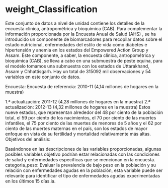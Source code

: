 # weight_Classification
Este conjunto de datos a nivel de unidad contiene los detalles de la encuesta clínica, antropométrica y bioquímica (CAB). Para complementar la información proporcionada por la Encuesta Anual de Salud (AHS) , se ha introducido un componente de biomarcadores para recopilar datos sobre el estado nutricional, enfermedades del estilo de vida como diabetes e hipertensión y anemia en los estados del Empowered Action Group y Assam. Este componente, a saber, la encuesta clínica, antropométrica y bioquímica (CAB), se lleva a cabo en una submuestra de peste equina, para el modelo tomamos una submuestra con los estados de Uttarakhand, Assam y Chhattisgarh. Hay un total de 315092 mil observaciones y 54 variables en este conjunto de datos.

Encuesta: Encuesta de referencia: 2010-11 (4,14 millones de hogares en la muestra)

1.ª actualización: 2011-12 (4,28 millones de hogares en la muestra)
2.ª actualización: 2012-13 (4,32 millones de hogares en la muestra)
Estos nueve estados, que representan alrededor del 48 por ciento de la población total, el 59 por ciento de los nacimientos, el 70 por ciento de las muertes infantiles, el 75 por ciento de las muertes de menores de 5 años y el 62 por ciento de las muertes maternas en el país, son los estados de mayor enfoque en vista de su fertilidad y mortalidad relativamente más altas.
Objetivos del análisis:

 Basándonos en las descripciones de las variables proporcionadas, algunas posibles variables objetivo podrían estar relacionadas con las condiciones de salud y enfermedades específicas que se mencionan en la encuesta.
 categoria_peso: Evaluar la prevalencia de bajo peso en la población y su relación con enfermedades agudas en la población, esta variable puede ser relevante para identificar el tipo de enfermedades agudas experimentadas en los últimos 15 días.ia.
